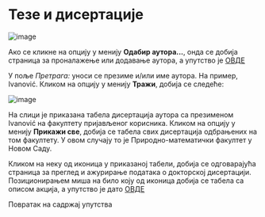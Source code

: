 # Тезе и дисертaције
 
 ![image](https://user-images.githubusercontent.com/29538544/174431963-c530bc65-36b5-4c1c-900a-73b59df075b5.png)

Ако се кликне на опцију у менију **Одабир аутора...**, онда се добија страница за проналажење или додавање аутора, а упутство је [ОВДЕ](autori/odabirAutora.md)

У поље *Претрага:* уноси се презиме и/или име аутора. На пример, Ivanović. Кликом на опцију у менију **Тражи**, добија се следеће: 

![image](https://user-images.githubusercontent.com/29538544/174432198-140f7d9a-cf81-4ea2-918b-71e6cd3d1306.png)
  
На слици је приказана табела дисертација аутора са презименом Ivanović на факултету пријављеног корисника. Кликом на опцију у менију **Прикажи све**, добија се табела свих дисертација одбрањених на том факултету. У овом случају то је Природно-математички факултет у Новом Саду. 

Кликом на неку од иконица у приказаној табели, добија се одговарајућа страница за преглед и ажурирање података о докторској дисертацији. Позиционирањем миша на било коју од иконица добија се табела са описом акција, а упутство је дато [ОВДЕ](pregledAzuriranjePodataka.md) 

Повратак на садржај упутства
